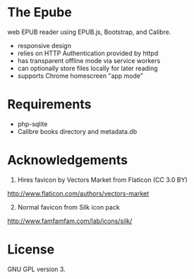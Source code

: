 The Epube
=========

web EPUB reader using EPUB.js, Bootstrap, and Calibre.

* responsive design
* relies on HTTP Authentication provided by httpd
* has transparent offline mode via service workers
* can optionally store files locally for later reading
* supports Chrome homescreen "app mode"

Requirements
============

* php-sqlite
* Calibre books directory and metadata.db

Acknowledgements
================

1. Hires favicon by Vectors Market from Flaticon (CC 3.0 BY)

http://www.flaticon.com/authors/vectors-market

2. Normal favicon from Silk icon pack

http://www.famfamfam.com/lab/icons/silk/

License
=======

GNU GPL version 3.
